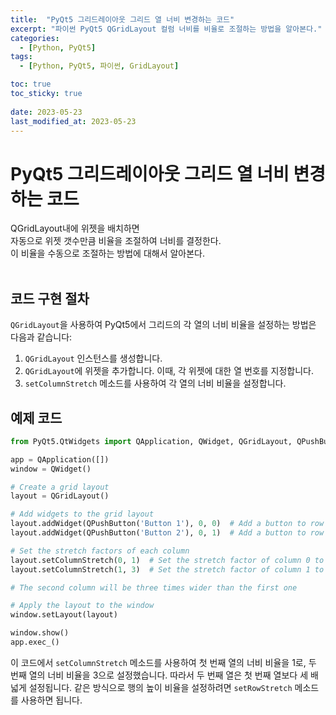 ```yaml
---
title:  "PyQt5 그리드레이아웃 그리드 열 너비 변경하는 코드"
excerpt: "파이썬 PyQt5 QGridLayout 컬럼 너비를 비율로 조절하는 방법을 알아본다."
categories:
  - [Python, PyQt5]
tags:
  - [Python, PyQt5, 파이썬, GridLayout]

toc: true
toc_sticky: true
 
date: 2023-05-23
last_modified_at: 2023-05-23
---
```

# PyQt5 그리드레이아웃 그리드 열 너비 변경하는 코드
QGridLayout내에 위젯을 배치하면<br>
자동으로 위젯 갯수만큼 비율을 조절하여 너비를 결정한다.<br>
이 비율을 수동으로 조절하는 방법에 대해서 알아본다.<br>
<br>

## 코드 구현 절차
`QGridLayout`을 사용하여 PyQt5에서 그리드의 각 열의 너비 비율을 설정하는 방법은 다음과 같습니다:

1. `QGridLayout` 인스턴스를 생성합니다.
2. `QGridLayout`에 위젯을 추가합니다. 이때, 각 위젯에 대한 열 번호를 지정합니다.
3. `setColumnStretch` 메소드를 사용하여 각 열의 너비 비율을 설정합니다.

## 예제 코드
```python
from PyQt5.QtWidgets import QApplication, QWidget, QGridLayout, QPushButton

app = QApplication([])
window = QWidget()

# Create a grid layout
layout = QGridLayout()

# Add widgets to the grid layout
layout.addWidget(QPushButton('Button 1'), 0, 0)  # Add a button to row 0, column 0
layout.addWidget(QPushButton('Button 2'), 0, 1)  # Add a button to row 0, column 1

# Set the stretch factors of each column
layout.setColumnStretch(0, 1)  # Set the stretch factor of column 0 to 1
layout.setColumnStretch(1, 3)  # Set the stretch factor of column 1 to 3

# The second column will be three times wider than the first one

# Apply the layout to the window
window.setLayout(layout)

window.show()
app.exec_()
```

이 코드에서 `setColumnStretch` 메소드를 사용하여 첫 번째 열의 너비 비율을 1로, 두 번째 열의 너비 비율을 3으로 설정했습니다. 따라서 두 번째 열은 첫 번째 열보다 세 배 넓게 설정됩니다. 같은 방식으로 행의 높이 비율을 설정하려면 `setRowStretch` 메소드를 사용하면 됩니다.